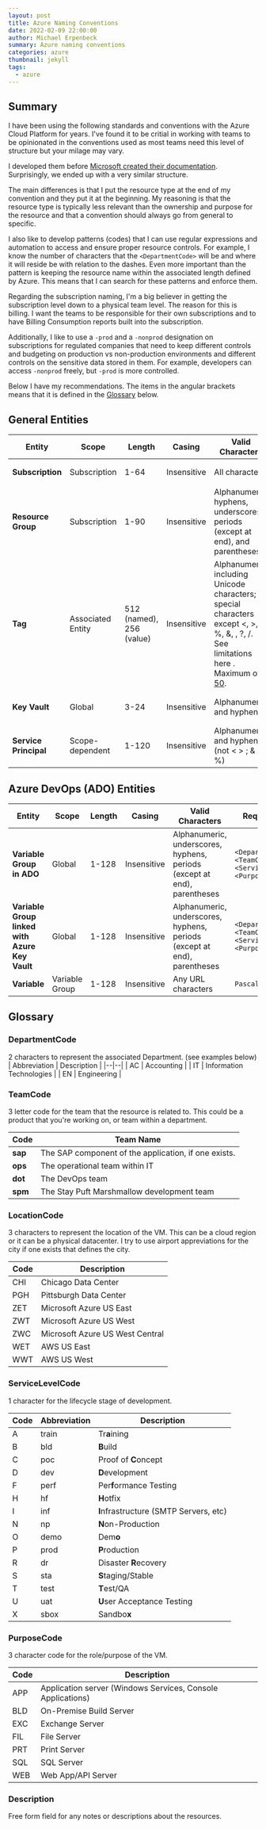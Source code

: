 ```yaml
---
layout: post
title: Azure Naming Conventions
date: 2022-02-09 22:00:00
author: Michael Erpenbeck
summary: Azure naming conventions
categories: azure
thumbnail: jekyll
tags:
  - azure
---
```


## Summary

I have been using the following standards and conventions with the Azure Cloud Platform for years.  I've found it to be critial in working with teams to be opinionated in the conventions used as most teams need this level of structure but your milage may vary.

I developed them before [Microsoft created their documentation](https://docs.microsoft.com/en-us/azure/cloud-adoption-framework/ready/azure-best-practices/resource-naming).  Surprisingly, we ended up with a very similar structure.  

The main differences is that I put the resource type at the end of my convention and they put it at the beginning.  My reasoning is that the resource type is typically less relevant than the ownership and purpose for the resource and that a convention should always go from general to specific.

I also like to develop patterns (codes) that I can use regular expressions and automation to access and ensure proper resource controls.  For example, I know the number of characters that the `<DepartmentCode>` will be and where it will reside be with relation to the dashes.  Even more important than the pattern is keeping the resource name within the associated length defined by Azure.  This means that I can search for these patterns and enforce them.

Regarding the subscription naming, I'm a big believer in getting the subscription level down to a physical team level.  The reason for this is billing.  I want the teams to be responsible for their own subscriptions and to have Billing Consumption reports built into the subscription.

Additionally, I like to use a `-prod` and a `-nonprod` designation on subscriptions for regulated companies that need to keep different controls and budgeting on production vs non-production environments and different controls on the sensitive data stored in them.  For example, developers can access `-nonprod` freely, but `-prod` is more controlled.

Below I have my recommendations.  The items in the angular brackets means that it is defined in the [Glossary](#glossary) below.

## General Entities

| Entity | Scope | Length | Casing | Valid Characters | Required Pattern | Example |
|--|--|--|--|--|--|--|
| **Subscription** | Subscription | 1-64 | Insensitive | All characters | `<DepartmentCode>-<TeamCode>-<ServiceLevelCode>` | `it-sap-prod` |
| **Resource Group** | Subscription | 1-90 | Insensitive | Alphanumeric, hyphens, underscores, periods (except at end), and parentheses | `<DepartmentCode>-?<TeamCode>-<ServiceLevelCode>-<LocationCode>-<PurposeCode>-rg` | `it-sap-prod-zet-app-rg` |
| **Tag** | Associated Entity | 512 (named), 256 (value) | Insensitive | Alphanumeric including Unicode characters; special characters except <, >, %, &, \, ?, /. See limitations here . Maximum of [50](https://docs.microsoft.com/en-us/azure/azure-resource-manager/management/tag-resources?tabs=json#limitations). | `"key" : "value"` | `"department" : "DevOps"` |
| **Key Vault** | Global | 3-24 | Insensitive | Alphanumeric and hyphens | `<DepartmentCode>-?<TeamCode>-<ServiceLevelCode>-vlt` | `it-sap-dev-vlt` |
| **Service Principal** | Scope-dependent | 1-120 | Insensitive | Alphanumeric and hyphens (not < > ; & %) | `<DepartmentCode>-?<TeamCode>-<ServiceLevelCode>-<Description>-sp` | `it-sap-dev-zet-reader-sp` |

## Azure DevOps (ADO) Entities

| Entity | Scope | Length | Casing | Valid Characters | Required Pattern  | Example |
|--|--|--|--|--|--|--|
| **Variable Group in ADO** | Global | 1-128 | Insensitive | Alphanumeric, underscores, hyphens, periods (except at end), parentheses | `<DepartmentCode>-<TeamCode>-<ServiceLevelCode>-?<PurposeCode>-Values`  | `IT-sap-Dev-Values` |
| **Variable Group linked with Azure Key Vault** | Global | 1-128 | Insensitive | Alphanumeric, underscores, hyphens, periods (except at end), parentheses | `<DepartmentCode>-<TeamCode>-<ServiceLevelCode>-?<PurposeCode>-vlt` | `IT-SAP-Dev-ADO-vlt` |
| **Variable** | Variable Group | 1-128 | Insensitive | Any URL characters | `PascalCase` | `BuildConfiguration` |

## Glossary

### DepartmentCode

2 characters to represent the associated Department. (see examples below)
| Abbreviation | Description |
|--|--|
| AC | Accounting |
| IT | Information Technologies |
| EN | Engineering |

### TeamCode

3 letter code for the team that the resource is related to.  This could be a product that you're working on, or team within a department.

|Code| Team Name |
|--|--|
| **sap** | The SAP component of the application, if one exists. |
| **ops** | The operational team within IT |
| **dot** | The DevOps team |
| **spm** | The Stay Puft Marshmallow development team |

### LocationCode

3 characters to represent the location of the VM.  This can be a cloud region or it can be a physical datacenter.  I try to use airport appreviations for the city if one exists that defines the city.

| Code | Description |
|--|--|
| CHI | Chicago Data Center|
| PGH | Pittsburgh Data Center |
| ZET | Microsoft Azure US East |
| ZWT | Microsoft Azure US West |
| ZWC | Microsoft Azure US West Central |
| WET | AWS US East  |
| WWT | AWS US West  |

### ServiceLevelCode

1 character for the lifecycle stage of development.

|Code | Abbreviation | Description |
|--|--|--|
| A | train |Tr**a**ining |
| B | bld |**B**uild |
| C | poc | Proof of **C**oncept |
| D | dev | **D**evelopment |
| F | perf |Per**f**ormance Testing |
| H | hf |**H**otfix |
| I | inf | **I**nfrastructure (SMTP Servers, etc) |
| N | np |**N**on-Production |
| O | demo |Dem**o** |
| P | prod |**P**roduction |
| R | dr |Disaster **R**ecovery |
| S | sta |**S**taging/Stable|
| T | test |**T**est/QA|
| U | uat | **U**ser Acceptance Testing |
| X | sbox | Sandbo**x** |

### PurposeCode

3 character code for the role/purpose of the VM.

|Code| Description |
|--|--|
| APP | Application server (Windows Services, Console Applications) |
| BLD | On-Premise Build Server |
| EXC | Exchange Server |
| FIL | File Server |
| PRT | Print Server |
| SQL | SQL Server |
| WEB | Web App/API Server |

### Description

Free form field for any notes or descriptions about the resources.